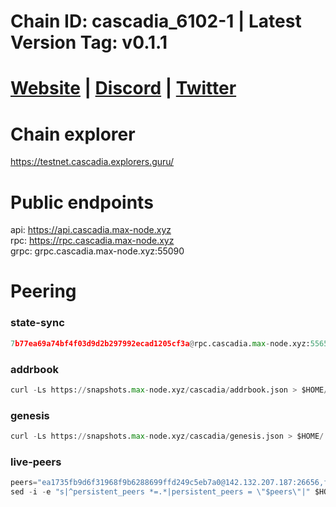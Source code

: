 # Chain ID: cascadia_6102-1 | Latest Version Tag: v0.1.1 
# [Website](https://www.cascadia.foundation/) | [Discord](https://discord.gg/cascadia) | [Twitter](https://twitter.com/CascadiaSystems)

# Chain explorer
https://testnet.cascadia.explorers.guru/

# Public endpoints
api: https://api.cascadia.max-node.xyz \
rpc: https://rpc.cascadia.max-node.xyz \
grpc: grpc.cascadia.max-node.xyz:55090

# Peering
### state-sync
```python
7b77ea69a74bf4f03d9d2b297992ecad1205cf3a@rpc.cascadia.max-node.xyz:55656
```

### addrbook
```python
curl -Ls https://snapshots.max-node.xyz/cascadia/addrbook.json > $HOME/.cascadiad/config/addrbook.json
```
### genesis
```python
curl -Ls https://snapshots.max-node.xyz/cascadia/genesis.json > $HOME/.cascadiad/config/genesis.json
```

### live-peers
```python
peers="ea1735fb9d6f31968f9b6288699ffd249c5eb7a0@142.132.207.187:26656,f075e82ca89acfbbd8ef845c95bd3d50574904f5@159.69.110.238:36656,001933f36a6ec7c45b3c4cef073d0372daa5344d@194.163.155.84:49656,5d563f5d882904f89b929fde2d1cf2342c8cba7c@185.209.223.64:36656,de11c79dab6ea248fb72f9d93c2ff0eace14a5ac@94.250.201.130:26656,d5519e378247dfb61dfe90652d1fe3e2b3005a5b@65.109.68.190:55656"
sed -i -e "s|^persistent_peers *=.*|persistent_peers = \"$peers\"|" $HOME/.cascadiad/config/config.toml
```


